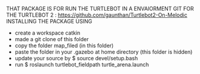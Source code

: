 THAT PACKAGE IS FOR RUN THE TURTLEBOT IN A ENVAIORMENT
GIT FOR THE TURTLEBOT 2 : https://github.com/gaunthan/Turtlebot2-On-Melodic
   INSTALLING THE PACKAGE USING
   - create a workspace catkin
   - made a git clone of this folder
   - copy the folder map_filed (in this folder)
   - paste the folder in your .gazebo at home directory (this folder is hidden)
   - update your source by 
      $ source devel/setup.bash
   - run 
      $ roslaunch turtlebot_fieldpath turtle_arena.launch
